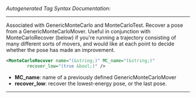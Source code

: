 _Autogenerated Tag Syntax Documentation:_

---
Associated with GenericMonteCarlo and MonteCarloTest. Recover a pose from a GenericMonteCarloMover. Useful in conjunction with MonteCarloRecover (below) if you're running a trajectory consisting of many different sorts of movers, and would like at each point to decide whether the pose has made an improvement.

```xml
<MonteCarloRecover name="(&string;)" MC_name="(&string;)"
        recover_low="(true &bool;)" />
```

-   **MC_name**: name of a previously defined GenericMonteCarloMover
-   **recover_low**: recover the lowest-energy pose, or the last pose.

---
